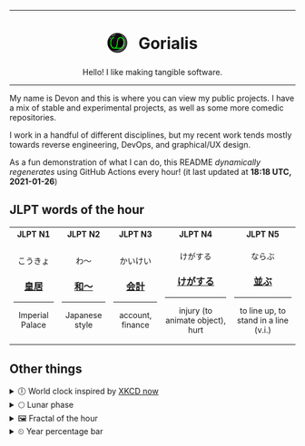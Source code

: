 ***

<h1 align="center">
<sub>
    <img src="readme/resources/avatar.png" height="36">
</sub>
&nbsp;
Gorialis
</h1>
<p align="center">
Hello! I like making tangible software.
</p>

***

My name is Devon and this is where you can view my public projects. I have a mix of stable and experimental projects, as well as some more comedic repositories.

I work in a handful of different disciplines, but my recent work tends mostly towards reverse engineering, DevOps, and graphical/UX design.

As a fun demonstration of what I can do, this README *dynamically regenerates* using GitHub Actions every hour! (it last updated at **18:18 UTC, 2021-01-26**)

<h2>JLPT words of the hour</h2>
<table>
    <tr>
        <th>JLPT N1</th>
        <th>JLPT N2</th>
        <th>JLPT N3</th>
        <th>JLPT N4</th>
        <th>JLPT N5</th>
    </tr>
    <tr>
        <td>
            <p align="center">こうきょ</p>
            <h3 align="center"><b><a href="https://jisho.org/search/%E7%9A%87%E5%B1%85">皇居</a></b></h3>
            <hr>
            <p align="center">Imperial Palace</p>
        </td>
        <td>
            <p align="center">わ～</p>
            <h3 align="center"><b><a href="https://jisho.org/search/%E5%92%8C%EF%BD%9E">和～</a></b></h3>
            <hr>
            <p align="center">Japanese style</p>
        </td>
        <td>
            <p align="center">かいけい</p>
            <h3 align="center"><b><a href="https://jisho.org/search/%E4%BC%9A%E8%A8%88">会計</a></b></h3>
            <hr>
            <p align="center">account,<wbr> finance</p>
        </td>
        <td>
            <p align="center">けがする</p>
            <h3 align="center"><b><a href="https://jisho.org/search/%E3%81%91%E3%81%8C%E3%81%99%E3%82%8B">けがする</a></b></h3>
            <hr>
            <p align="center">injury (to animate object),<wbr> hurt</p>
        </td>
        <td>
            <p align="center">ならぶ</p>
            <h3 align="center"><b><a href="https://jisho.org/search/%E4%B8%A6%E3%81%B6">並ぶ</a></b></h3>
            <hr>
            <p align="center">to line up,<wbr> to stand in a line (v.i.)</p>
        </td>
    </tr>
</table>

<h2>Other things</h2>
<details>
<summary>🕕  World clock inspired by <a href="https://xkcd.com/now">XKCD now</a></summary>

> <img src="generated/now.png" width="512">

</details>
<details>
<summary>🌕 Lunar phase</summary>

The moon is approximately 47.94% through its phase (Full Moon).

</details>
<details>
<summary>&#x1f5bc; Fractal of the hour</summary>

> <img src="generated/fractal.png" width="512">

</details>
<details>
<summary>&#x23f2; Year percentage bar</summary>
<pre><code>2021 [█▁▁▁▁▁▁▁▁▁▁▁▁▁▁▁▁▁▁▁] 7.06%</code></pre>
</details>

